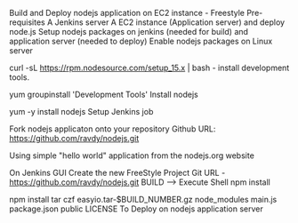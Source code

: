 Build and Deploy nodejs application on EC2 instance - Freestyle
Pre-requisites
A Jenkins server
A EC2 instance (Application server) and deploy node.js
Setup nodejs packages on jenkins (needed for build) and application server (needed to deploy)
Enable nodejs packages on Linux server

curl -sL https://rpm.nodesource.com/setup_15.x | bash -
install development tools.

yum groupinstall 'Development Tools'
Install nodejs

yum -y install nodejs
Setup Jenkins job

Fork nodejs applicaton onto your repository
Github URL: https://github.com/ravdy/nodejs.git

Using simple "hello world" application from the nodejs.org website

On Jenkins GUI
Create the new FreeStyle Project
Git URL - https://github.com/ravdy/nodejs.git
BUILD --> Execute Shell npm install

npm install
tar czf easyio.tar-$BUILD_NUMBER.gz node_modules main.js package.json public LICENSE
To Deploy on nodejs application server
